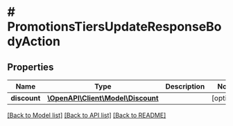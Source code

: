 # # PromotionsTiersUpdateResponseBodyAction

## Properties

Name | Type | Description | Notes
------------ | ------------- | ------------- | -------------
**discount** | [**\OpenAPI\Client\Model\Discount**](Discount.md) |  | [optional]

[[Back to Model list]](../../README.md#models) [[Back to API list]](../../README.md#endpoints) [[Back to README]](../../README.md)
